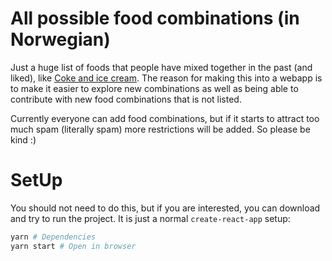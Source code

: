 # All possible food combinations (in Norwegian)

Just a huge list of foods that people have mixed together in the past (and liked), like [Coke and ice cream](https://www.google.com/search?q=coke+and+ice+cream). The reason for making this into a webapp is to make it easier to explore new combinations as well as being able to contribute with new food combinations that is not listed.

Currently everyone can add food combinations, but if it starts to attract too much spam (literally spam) more restrictions will be added. So please be kind :)

# SetUp

You should not need to do this, but if you are interested, you can download and try to run the project. It is just a normal `create-react-app` setup:

```bash
yarn # Dependencies
yarn start # Open in browser
```
